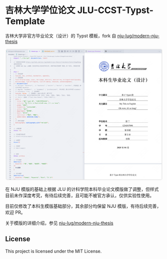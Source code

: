 # 吉林大学学位论文 JLU-CCST-Typst-Template

吉林大学非官方毕业论文（设计）的 Typst 模板，fork 自 [nju-lug/modern-nju-thesis](https://github.com/nju-lug/modern-nju-thesis)

![](imgs/jlu-editor.png)

在 NJU 模版的基础上根据 JLU 的计科学院本科毕业论文模版做了调整，但样式目前未作深度考究，有待后续完善，且可能不被官方承认，仅供实验性使用。

目前仅修改了本科生模版基础部分，其余部分均保留 NJU 模版，有待后续完善，欢迎 PR。

关于模版的详细介绍，参见 [nju-lug/modern-nju-thesis](https://github.com/nju-lug/modern-nju-thesis)

## License

This project is licensed under the MIT License.
